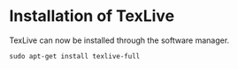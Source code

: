 # Installation of TexLive

TexLive can now be installed through the software manager.
```
sudo apt-get install texlive-full
```
